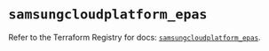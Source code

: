 # `samsungcloudplatform_epas`

Refer to the Terraform Registry for docs: [`samsungcloudplatform_epas`](https://registry.terraform.io/providers/samsungsdscloud/samsungcloudplatform/3.13.0/docs/resources/epas).
